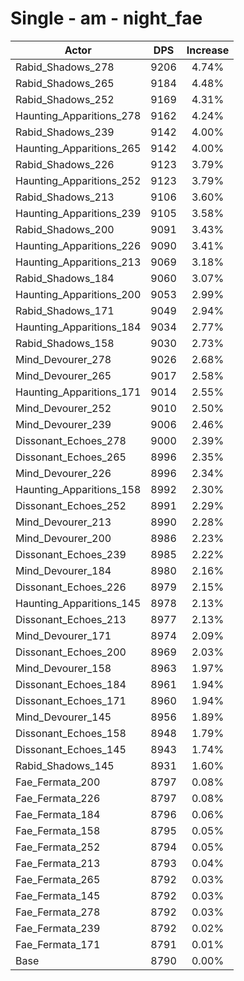 # Single - am - night_fae
| Actor | DPS | Increase |
|---|:---:|:---:|
|Rabid_Shadows_278|9206|4.74%|
|Rabid_Shadows_265|9184|4.48%|
|Rabid_Shadows_252|9169|4.31%|
|Haunting_Apparitions_278|9162|4.24%|
|Rabid_Shadows_239|9142|4.00%|
|Haunting_Apparitions_265|9142|4.00%|
|Rabid_Shadows_226|9123|3.79%|
|Haunting_Apparitions_252|9123|3.79%|
|Rabid_Shadows_213|9106|3.60%|
|Haunting_Apparitions_239|9105|3.58%|
|Rabid_Shadows_200|9091|3.43%|
|Haunting_Apparitions_226|9090|3.41%|
|Haunting_Apparitions_213|9069|3.18%|
|Rabid_Shadows_184|9060|3.07%|
|Haunting_Apparitions_200|9053|2.99%|
|Rabid_Shadows_171|9049|2.94%|
|Haunting_Apparitions_184|9034|2.77%|
|Rabid_Shadows_158|9030|2.73%|
|Mind_Devourer_278|9026|2.68%|
|Mind_Devourer_265|9017|2.58%|
|Haunting_Apparitions_171|9014|2.55%|
|Mind_Devourer_252|9010|2.50%|
|Mind_Devourer_239|9006|2.46%|
|Dissonant_Echoes_278|9000|2.39%|
|Dissonant_Echoes_265|8996|2.35%|
|Mind_Devourer_226|8996|2.34%|
|Haunting_Apparitions_158|8992|2.30%|
|Dissonant_Echoes_252|8991|2.29%|
|Mind_Devourer_213|8990|2.28%|
|Mind_Devourer_200|8986|2.23%|
|Dissonant_Echoes_239|8985|2.22%|
|Mind_Devourer_184|8980|2.16%|
|Dissonant_Echoes_226|8979|2.15%|
|Haunting_Apparitions_145|8978|2.13%|
|Dissonant_Echoes_213|8977|2.13%|
|Mind_Devourer_171|8974|2.09%|
|Dissonant_Echoes_200|8969|2.03%|
|Mind_Devourer_158|8963|1.97%|
|Dissonant_Echoes_184|8961|1.94%|
|Dissonant_Echoes_171|8960|1.94%|
|Mind_Devourer_145|8956|1.89%|
|Dissonant_Echoes_158|8948|1.79%|
|Dissonant_Echoes_145|8943|1.74%|
|Rabid_Shadows_145|8931|1.60%|
|Fae_Fermata_200|8797|0.08%|
|Fae_Fermata_226|8797|0.08%|
|Fae_Fermata_184|8796|0.06%|
|Fae_Fermata_158|8795|0.05%|
|Fae_Fermata_252|8794|0.05%|
|Fae_Fermata_213|8793|0.04%|
|Fae_Fermata_265|8792|0.03%|
|Fae_Fermata_145|8792|0.03%|
|Fae_Fermata_278|8792|0.03%|
|Fae_Fermata_239|8792|0.02%|
|Fae_Fermata_171|8791|0.01%|
|Base|8790|0.00%|
